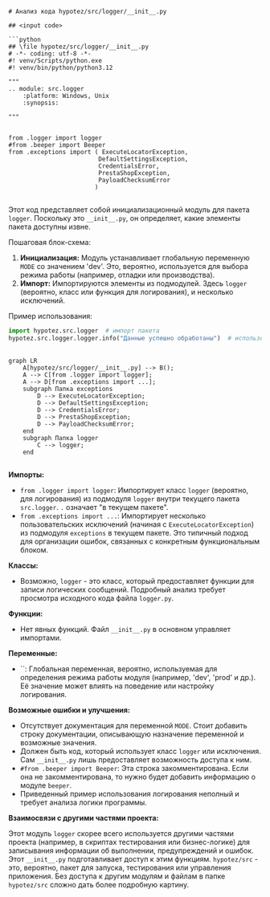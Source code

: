```MD
# Анализ кода hypotez/src/logger/__init__.py

## <input code>

```python
## \file hypotez/src/logger/__init__.py
# -*- coding: utf-8 -*-
#! venv/Scripts/python.exe
#! venv/bin/python/python3.12

"""
.. module: src.logger 
	:platform: Windows, Unix
	:synopsis:

"""


from .logger import logger
#from .beeper import Beeper
from .exceptions import ( ExecuteLocatorException, 
                         DefaultSettingsException, 
                         CredentialsError, 
                         PrestaShopException, 
                         PayloadChecksumError
                        )
```

## <algorithm>

Этот код представляет собой инициализационный модуль для пакета `logger`.  Поскольку это `__init__.py`, он определяет, какие элементы пакета доступны извне.

Пошаговая блок-схема:

1. **Инициализация:** Модуль устанавливает глобальную переменную `MODE` со значением 'dev'. Это, вероятно, используется для выбора режима работы (например, отладки или производства).
2. **Импорт:** Импортируются элементы из подмодулей. Здесь `logger` (вероятно, класс или функция для логирования), и несколько исключений.

Пример использования:
```python
import hypotez.src.logger  # импорт пакета
hypotez.src.logger.logger.info("Данные успешно обработаны")  # использование логирования
```


## <mermaid>

```mermaid
graph LR
    A[hypotez/src/logger/__init__.py] --> B();
    A --> C[from .logger import logger];
    A --> D[from .exceptions import ...];
    subgraph Папка exceptions
        D --> ExecuteLocatorException;
        D --> DefaultSettingsException;
        D --> CredentialsError;
        D --> PrestaShopException;
        D --> PayloadChecksumError;
    end
    subgraph Папка logger
        C --> logger;
    end
```

## <explanation>

**Импорты:**

* `from .logger import logger`: Импортирует класс `logger` (вероятно, для логирования) из подмодуля `logger` внутри текущего пакета `src.logger`.  `.` означает "в текущем пакете".
* `from .exceptions import ...`: Импортирует несколько пользовательских исключений (начиная с `ExecuteLocatorException`) из подмодуля `exceptions` в текущем пакете. Это типичный подход для организации ошибок, связанных с конкретным функциональным блоком.

**Классы:**

* Возможно, `logger` - это класс, который предоставляет функции для записи логических сообщений.  Подробный анализ требует просмотра исходного кода файла `logger.py`.

**Функции:**

* Нет явных функций.  Файл `__init__.py` в основном управляет импортами.


**Переменные:**

* ``: Глобальная переменная, вероятно, используемая для определения режима работы модуля (например, 'dev', 'prod' и др.).  Её значение может влиять на поведение или настройку логирования.


**Возможные ошибки и улучшения:**

* Отсутствует документация для переменной `MODE`.  Стоит добавить строку документации, описывающую назначение переменной и возможные значения.
* Должен быть код, который использует класс `logger` или исключения.  Сам `__init__.py` лишь предоставляет возможность доступа к ним.
* `#from .beeper import Beeper`:  Эта строка закомментирована. Если она не закомментирована, то нужно будет добавить информацию о модуле `beeper`.
* Приведенный пример использования логирования неполный и требует анализа логики программы.

**Взаимосвязи с другими частями проекта:**

Этот модуль `logger` скорее всего используется другими частями проекта (например, в скриптах тестирования или бизнес-логике) для записывания информации об выполнении, предупреждений и ошибок. Этот `__init__.py` подготавливает доступ к этим функциям.   `hypotez/src` - это, вероятно, пакет для запуска, тестирования или управления приложения.  Без доступа к другим модулям и файлам в папке `hypotez/src` сложно дать более подробную картину.